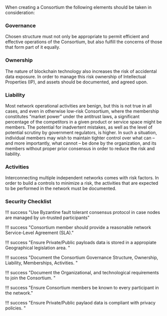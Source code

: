 When creating a Consortium the following elements should be taken in consideration:

### Governance
Chosen structure must not only be appropriate to permit efficient and effective operations of the Consortium,
but also fulfill the concerns of those that form part of it equally.

### Ownership
The nature of blockchain technology also increases the risk of accidental data exposure. In order to manage this risk
ownership of Intellectual Properties (IP), and assets should be documented, and agreed upon.

### Liability
Most network operational activities are benign, but this is not true in all cases,
and even in otherwise low-risk Consortium, where the membership constitutes “market power” under the antitrust
laws, a significant percentage of the competitors in a given product or service space might be members. The potential
for inadvertent mistakes, as well as the level of potential scrutiny by government regulators, is higher.
In such a situation, individual members may wish to maintain tighter control over what can – and more importantly, what cannot – be done
by the organization, and its members without proper prior consensus in order to reduce the risk and liability.

### Activities
Interconnecting multiple independent networks comes with risk factors. In order to
build a controls to minimize a risk, the activities that are expected to be performed in the network must be documented.

### Security Checklist

!!! success "Use Byzantine fault tolerant consensus protocol in case nodes are managed by un-trusted participants"

!!! success "Consortium member should provide a reasonable network Service-Level Agreement (SLA)."

!!! success "Ensure Private/Public payloads data is stored in a appropiate Geographical legislation area. "

!!! success "Document the Consortium Governance Structure, Ownership, Liability, Memberships, Activities. "

!!! success "Document the Organizational, and technological requirements to join the Consortium. "

!!! success "Ensure Consortium members be known to every participant in the network."

!!! success "Ensure Private/Public paylaod data is compliant with privacy policies. "
